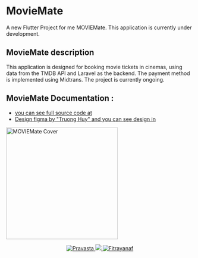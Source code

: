# MovieMate

A new Flutter Project for me MOVIEMate.
This application is currently under development.

## MovieMate description

This application is designed for booking movie tickets in cinemas, using data from the TMDB API and Laravel as the backend. The payment method is implemented using Midtrans. The project is currently ongoing.

## MovieMate Documentation :

- [you can see full source code at](https://github.com/Pravasta/movie_mate)
- [Design figma by "Truong Huy" and you can see design in](https://www.figma.com/community/file/1329360533750743940)

<img src="https://ibb.co.com/py0F23B" alt="MOVIEMate Cover" width="300"/>

<br>

<p align="center">
 <a href="https://www.linkedin.com/in/pravasta-rama-f-004367211/" target="_blank">
  <img src="https://img.shields.io/badge/LinkedIn-0077B5?style=for-the-badge&logo=linkedin&logoColor=white" alt="Pravasta"/>
 </a>
 <a href="https://x.com/pravasta_rama?t=vTF-Zgr_FbS2tDoxbVqKBQ&s=09" target="_blank">
  <img src="https://img.shields.io/badge/Twitter-1DA1F2?style=for-the-badge&logo=twitter&logoColor=white" />
 </a>
 <a href="https://www.instagram.com/fitrayanaf" target="_blank">
  <img src="https://img.shields.io/badge/Instagram-fe4164?style=for-the-badge&logo=instagram&logoColor=white" alt="Fitrayanaf" />
 </a> 
</p>

<br>
